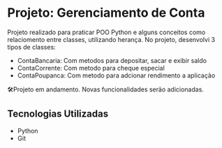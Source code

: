 # Projeto: Gerenciamento de Conta


Projeto realizado para praticar POO Python e alguns conceitos como relaciomento entre classes, utilizando herança. 
No projeto, desenvolvi 3 tipos de classes:
* ContaBancaria: Com metodos para depositar, sacar e exibir saldo
* ContaCorrente: Com metodo para cheque especial
* ContaPoupanca: Com metodo para adcionar rendimento a aplicação

🛠️Projeto em andamento. Novas funcionalidades serão adicionadas.

## Tecnologias Utilizadas

- Python
- Git

